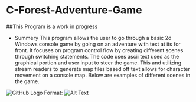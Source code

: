 # C-Forest-Adventure-Game
##This Program is a work in progress



* Summery
This program allows the user to go through a basic 2d Windows console game by going on an adventure with text at its for front. 
It focuses on program control flow by creating different scenes through switching statements.
The code uses ascii text used as the graphical portion and user input to steer the game. 
This and utilizing stream readers to generate map files based off text allows for character movement on a console map. 
Below are examples of different scenes in the game.

![GitHub Logo]()
Format: ![Alt Text](url)

